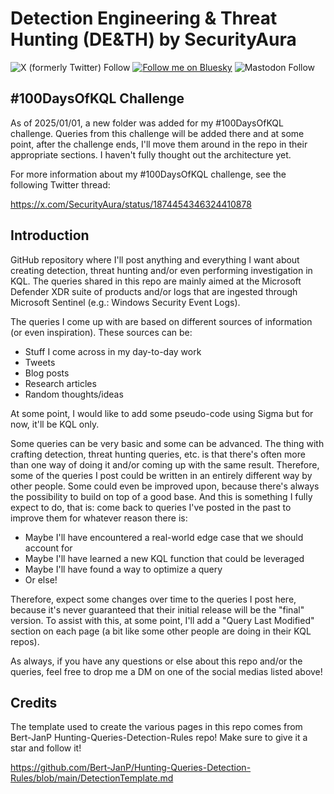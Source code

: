 # Detection Engineering & Threat Hunting (DE&TH) by SecurityAura

![X (formerly Twitter) Follow](https://img.shields.io/twitter/follow/SecurityAura)
[![Follow me on Bluesky](https://img.shields.io/badge/Bluesky-0285FF?logo=bluesky&logoColor=fff&label=Follow%20me%20on&color=0285FF)](https://bsky.app/profile/securityaura.bsky.social)
![Mastodon Follow](https://img.shields.io/mastodon/follow/109366346067412152?domain=infosec.exchange)

## #100DaysOfKQL Challenge

As of 2025/01/01, a new folder was added for my #100DaysOfKQL challenge. Queries from this challenge will be added there and at some point, after the challenge ends, I'll move them around in the repo in their appropriate sections. I haven't fully thought out the architecture yet.

For more information about my #100DaysOfKQL challenge, see the following Twitter thread:

https://x.com/SecurityAura/status/1874454346324410878

## Introduction

GitHub repository where I'll post anything and everything I want about creating detection, threat hunting and/or even performing investigation in KQL. The queries shared in this repo are mainly aimed at the Microsoft Defender XDR suite of products and/or logs that are ingested through Microsoft Sentinel (e.g.: Windows Security Event Logs).

The queries I come up with are based on different sources of information (or even inspiration). These sources can be:

- Stuff I come across in my day-to-day work
- Tweets
- Blog posts
- Research articles
- Random thoughts/ideas

At some point, I would like to add some pseudo-code using Sigma but for now, it'll be KQL only.

Some queries can be very basic and some can be advanced. The thing with crafting detection, threat hunting queries, etc. is that there's often more than one way of doing it and/or coming up with the same result. Therefore, some of the queries I post could be written in an entirely different way by other people. Some could even be improved upon, because there's always the possibility to build on top of a good base. And this is something I fully expect to do, that is: come back to queries I've posted in the past to improve them for whatever reason there is:

- Maybe I'll have encountered a real-world edge case that we should account for
- Maybe I'll have learned a new KQL function that could be leveraged
- Maybe I'll have found a way to optimize a query
- Or else!

Therefore, expect some changes over time to the queries I post here, because it's never guaranteed that their initial release will be the "final" version. To assist with this, at some point, I'll add a "Query Last Modified" section on each page (a bit like some other people are doing in their KQL repos).

As always, if you have any questions or else about this repo and/or the queries, feel free to drop me a DM on one of the social medias listed above!

## Credits

The template used to create the various pages in this repo comes from Bert-JanP Hunting-Queries-Detection-Rules repo! Make sure to give it a star and follow it!

https://github.com/Bert-JanP/Hunting-Queries-Detection-Rules/blob/main/DetectionTemplate.md
